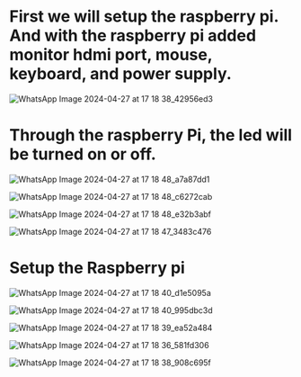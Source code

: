 <h1>First we will setup the raspberry pi. And with the raspberry pi added monitor hdmi port, mouse, keyboard, and power supply.</h1>

![WhatsApp Image 2024-04-27 at 17 18 38_42956ed3](https://github.com/souravlouha/IOT_2nd_year2023-24/assets/130911872/7348a059-a53a-4b09-9b5c-3cdebe60dc34)

<h1>Through the raspberry Pi, the led will be turned on or off.</h1>

![WhatsApp Image 2024-04-27 at 17 18 48_a7a87dd1](https://github.com/souravlouha/IOT_2nd_year2023-24/assets/130911872/b4cb5fa0-0ec0-4a05-8b9d-180848fc5d48)

![WhatsApp Image 2024-04-27 at 17 18 48_c6272cab](https://github.com/souravlouha/IOT_2nd_year2023-24/assets/130911872/10f5911e-f910-48b1-a408-35d438e787f2)

![WhatsApp Image 2024-04-27 at 17 18 48_e32b3abf](https://github.com/souravlouha/IOT_2nd_year2023-24/assets/130911872/fd2c2700-6645-4bed-9150-40e53d363095)

![WhatsApp Image 2024-04-27 at 17 18 47_3483c476](https://github.com/souravlouha/IOT_2nd_year2023-24/assets/130911872/4893164e-58da-4723-b12c-d4b59e255848)


<h1>Setup the Raspberry pi</h1>

![WhatsApp Image 2024-04-27 at 17 18 40_d1e5095a](https://github.com/souravlouha/IOT_2nd_year2023-24/assets/130911872/fb8e695d-e9b2-43a8-81d2-d7778719932b)

![WhatsApp Image 2024-04-27 at 17 18 40_995dbc3d](https://github.com/souravlouha/IOT_2nd_year2023-24/assets/130911872/91d40831-d75f-41a3-b025-f14a58a1d71e)

![WhatsApp Image 2024-04-27 at 17 18 39_ea52a484](https://github.com/souravlouha/IOT_2nd_year2023-24/assets/130911872/cf4e59e5-8948-4e08-88e2-b5143a9e5a43)


![WhatsApp Image 2024-04-27 at 17 18 36_581fd306](https://github.com/souravlouha/IOT_2nd_year2023-24/assets/130911872/2e6cc496-357b-4d26-8713-5b03cecf77cd)

![WhatsApp Image 2024-04-27 at 17 18 38_908c695f](https://github.com/souravlouha/IOT_2nd_year2023-24/assets/130911872/b00b2c95-544d-427f-a245-781dac79bda7)
